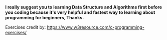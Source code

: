 <b>I really suggest you to learning Data Structure and Algorithms first before you coding because it's very helpful and fastest way to learning about programming for beginners, Thanks.</b>

Exercises credit by: https://www.w3resource.com/c-programming-exercises/